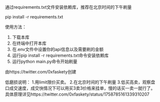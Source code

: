 通过requirements.txt文件安装依赖库，推荐在北京时间的下午刷量

pip install -r requirements.txt

使用方法：
1. 下载本库
2. 在终端中打开本库
3. 在.env文件中设置你的api信息以及需要刷的金额
4. 运行pip install -r requirements.txt命令安装依赖库
5. 运行python main.py命令开始刷量

由https://twitter.com/0xfaskety创建

低磨损说明：
1.用limit限价买卖。
2.在北京时间的下午刷量
3.低买高卖，观察盘口成交速度，成交快情况下可以用买3卖3价格来挂单，慢的话买一卖一就行了。
具体原理详见https://twitter.com/0xfaskety/status/1758785161339310207
